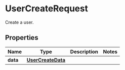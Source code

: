 

# UserCreateRequest

Create a user.

## Properties

Name | Type | Description | Notes
------------ | ------------- | ------------- | -------------
**data** | [**UserCreateData**](UserCreateData.md) |  | 



